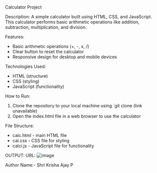 

Calculator Project

Description:
A simple calculator built using HTML, CSS, and JavaScript. This calculator performs basic arithmetic operations like addition, subtraction, multiplication, and division.

Features:

- Basic arithmetic operations (+, -, x, /)
- Clear button to reset the calculator
- Responsive design for desktop and mobile devices

Technologies Used:

- HTML (structure)
- CSS (styling)
- JavaScript (functionality)

How to Run:

1. Clone the repository to your local machine using `git clone (link unavailable)
2. Open the index.html file in a web browser to use the calculator

File Structure:

- calc.html - main HTML file
- cal.css - CSS file for styling
- calci.js - JavaScript file for functionality

OUTPUT:
      URL: ![image](https://github.com/user-attachments/assets/e4c2546c-e6aa-4326-9feb-ae3b9065f738)

Author Name:- 
      Shri Krisha Ajay P
